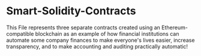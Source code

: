 # Smart-Solidity-Contracts

This File represents three separate contracts created using an Ethereum-compatible blockchain as an example of how financial institutions
can automate some company finances to make everyone's lives easier, increase transparency, 
and to make accounting and auditing practically automatic!

